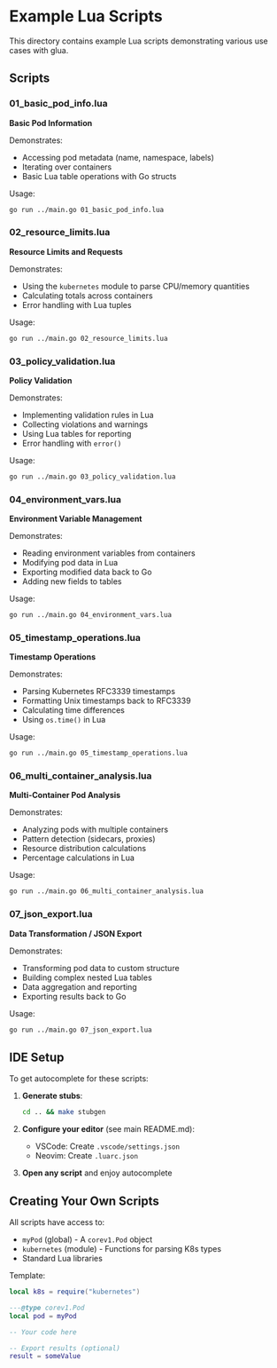 # Example Lua Scripts

This directory contains example Lua scripts demonstrating various use cases with glua.

## Scripts

### 01_basic_pod_info.lua
**Basic Pod Information**

Demonstrates:
- Accessing pod metadata (name, namespace, labels)
- Iterating over containers
- Basic Lua table operations with Go structs

Usage:
```bash
go run ../main.go 01_basic_pod_info.lua
```

### 02_resource_limits.lua
**Resource Limits and Requests**

Demonstrates:
- Using the `kubernetes` module to parse CPU/memory quantities
- Calculating totals across containers
- Error handling with Lua tuples

Usage:
```bash
go run ../main.go 02_resource_limits.lua
```

### 03_policy_validation.lua
**Policy Validation**

Demonstrates:
- Implementing validation rules in Lua
- Collecting violations and warnings
- Using Lua tables for reporting
- Error handling with `error()`

Usage:
```bash
go run ../main.go 03_policy_validation.lua
```

### 04_environment_vars.lua
**Environment Variable Management**

Demonstrates:
- Reading environment variables from containers
- Modifying pod data in Lua
- Exporting modified data back to Go
- Adding new fields to tables

Usage:
```bash
go run ../main.go 04_environment_vars.lua
```

### 05_timestamp_operations.lua
**Timestamp Operations**

Demonstrates:
- Parsing Kubernetes RFC3339 timestamps
- Formatting Unix timestamps back to RFC3339
- Calculating time differences
- Using `os.time()` in Lua

Usage:
```bash
go run ../main.go 05_timestamp_operations.lua
```

### 06_multi_container_analysis.lua
**Multi-Container Pod Analysis**

Demonstrates:
- Analyzing pods with multiple containers
- Pattern detection (sidecars, proxies)
- Resource distribution calculations
- Percentage calculations in Lua

Usage:
```bash
go run ../main.go 06_multi_container_analysis.lua
```

### 07_json_export.lua
**Data Transformation / JSON Export**

Demonstrates:
- Transforming pod data to custom structure
- Building complex nested Lua tables
- Data aggregation and reporting
- Exporting results back to Go

Usage:
```bash
go run ../main.go 07_json_export.lua
```

## IDE Setup

To get autocomplete for these scripts:

1. **Generate stubs**:
   ```bash
   cd .. && make stubgen
   ```

2. **Configure your editor** (see main README.md):
   - VSCode: Create `.vscode/settings.json`
   - Neovim: Create `.luarc.json`

3. **Open any script** and enjoy autocomplete

## Creating Your Own Scripts

All scripts have access to:
- `myPod` (global) - A `corev1.Pod` object
- `kubernetes` (module) - Functions for parsing K8s types
- Standard Lua libraries

Template:
```lua
local k8s = require("kubernetes")

---@type corev1.Pod
local pod = myPod

-- Your code here

-- Export results (optional)
result = someValue
```
